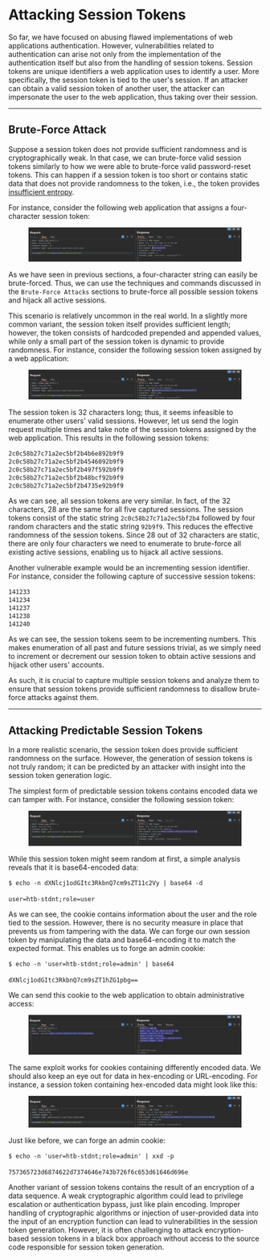 # Attacking Session Tokens

So far, we have focused on abusing flawed implementations of web applications authentication. However, vulnerabilities related to authentication can arise not only from the implementation of the authentication itself but also from the handling of session tokens. Session tokens are unique identifiers a web application uses to identify a user. More specifically, the session token is tied to the user's session. If an attacker can obtain a valid session token of another user, the attacker can impersonate the user to the web application, thus taking over their session.

***

## Brute-Force Attack

Suppose a session token does not provide sufficient randomness and is cryptographically weak. In that case, we can brute-force valid session tokens similarly to how we were able to brute-force valid password-reset tokens. This can happen if a session token is too short or contains static data that does not provide randomness to the token, i.e., the token provides [insufficient entropy](https://owasp.org/www-community/vulnerabilities/Insufficient_Entropy).

For instance, consider the following web application that assigns a four-character session token:

<figure><img src="../../../../.gitbook/assets/image (3) (1) (1) (1).png" alt=""><figcaption></figcaption></figure>

As we have seen in previous sections, a four-character string can easily be brute-forced. Thus, we can use the techniques and commands discussed in the `Brute-Force Attacks` sections to brute-force all possible session tokens and hijack all active sessions.

This scenario is relatively uncommon in the real world. In a slightly more common variant, the session token itself provides sufficient length; however, the token consists of hardcoded prepended and appended values, while only a small part of the session token is dynamic to provide randomness. For instance, consider the following session token assigned by a web application:

<figure><img src="../../../../.gitbook/assets/image (1) (1) (1) (1) (1) (1) (1) (1) (1).png" alt=""><figcaption></figcaption></figure>

The session token is 32 characters long; thus, it seems infeasible to enumerate other users' valid sessions. However, let us send the login request multiple times and take note of the session tokens assigned by the web application. This results in the following session tokens:

```
2c0c58b27c71a2ec5bf2b4b6e892b9f9
2c0c58b27c71a2ec5bf2b4546092b9f9
2c0c58b27c71a2ec5bf2b497f592b9f9
2c0c58b27c71a2ec5bf2b48bcf92b9f9
2c0c58b27c71a2ec5bf2b4735e92b9f9
```

As we can see, all session tokens are very similar. In fact, of the 32 characters, 28 are the same for all five captured sessions. The session tokens consist of the static string `2c0c58b27c71a2ec5bf2b4` followed by four random characters and the static string `92b9f9`. This reduces the effective randomness of the session tokens. Since 28 out of 32 characters are static, there are only four characters we need to enumerate to brute-force all existing active sessions, enabling us to hijack all active sessions.

Another vulnerable example would be an incrementing session identifier. For instance, consider the following capture of successive session tokens:

```
141233
141234
141237
141238
141240
```

As we can see, the session tokens seem to be incrementing numbers. This makes enumeration of all past and future sessions trivial, as we simply need to increment or decrement our session token to obtain active sessions and hijack other users' accounts.

As such, it is crucial to capture multiple session tokens and analyze them to ensure that session tokens provide sufficient randomness to disallow brute-force attacks against them.

***

## Attacking Predictable Session Tokens

In a more realistic scenario, the session token does provide sufficient randomness on the surface. However, the generation of session tokens is not truly random; it can be predicted by an attacker with insight into the session token generation logic.&#x20;

The simplest form of predictable session tokens contains encoded data we can tamper with. For instance, consider the following session token:

<figure><img src="../../../../.gitbook/assets/image (2) (1) (1) (1) (1) (1) (1) (1).png" alt=""><figcaption></figcaption></figure>

While this session token might seem random at first, a simple analysis reveals that it is base64-encoded data:

```shell-session
$ echo -n dXNlcj1odGItc3RkbnQ7cm9sZT11c2Vy | base64 -d

user=htb-stdnt;role=user
```

As we can see, the cookie contains information about the user and the role tied to the session. However, there is no security measure in place that prevents us from tampering with the data. We can forge our own session token by manipulating the data and base64-encoding it to match the expected format. This enables us to forge an admin cookie:

```shell-session
$ echo -n 'user=htb-stdnt;role=admin' | base64

dXNlcj1odGItc3RkbnQ7cm9sZT1hZG1pbg==
```

We can send this cookie to the web application to obtain administrative access:

<figure><img src="../../../../.gitbook/assets/image (3) (1) (1) (1) (1).png" alt=""><figcaption></figcaption></figure>

The same exploit works for cookies containing differently encoded data. We should also keep an eye out for data in hex-encoding or URL-encoding. For instance, a session token containing hex-encoded data might look like this:

<figure><img src="../../../../.gitbook/assets/image (4) (1) (1).png" alt=""><figcaption></figcaption></figure>

Just like before, we can forge an admin cookie:

```shell-session
$ echo -n 'user=htb-stdnt;role=admin' | xxd -p

757365723d6874622d7374646e743b726f6c653d61646d696e
```

Another variant of session tokens contains the result of an encryption of a data sequence. A weak cryptographic algorithm could lead to privilege escalation or authentication bypass, just like plain encoding. Improper handling of cryptographic algorithms or injection of user-provided data into the input of an encryption function can lead to vulnerabilities in the session token generation. However, it is often challenging to attack encryption-based session tokens in a black box approach without access to the source code responsible for session token generation.
